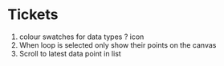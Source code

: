 # Tickets

1. colour swatches for data types ? icon
2. When loop is selected only show their points on the canvas
3. Scroll to latest data point in list